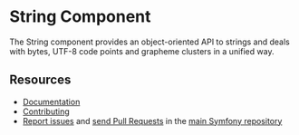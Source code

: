 String Component
================

The String component provides an object-oriented API to strings and deals
with bytes, UTF-8 code points and grapheme clusters in a unified way.

Resources
---------

  * [Documentation](https://symfony.com/doc/current/components/string.html)
  * [Contributing](https://symfony.com/doc/current/contributing/home)
  * [Report issues](https://github.com/symfony/symfony/issues) and
    [send Pull Requests](https://github.com/symfony/symfony/pulls)
    in the [main Symfony repository](https://github.com/symfony/symfony)

